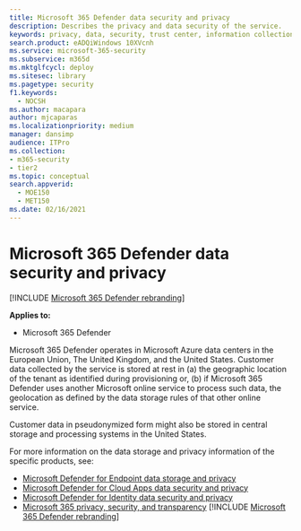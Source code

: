 ```yaml
---
title: Microsoft 365 Defender data security and privacy
description: Describes the privacy and data security of the service.
keywords: privacy, data, security, trust center, information collection
search.product: eADQiWindows 10XVcnh
ms.service: microsoft-365-security
ms.subservice: m365d
ms.mktglfcycl: deploy
ms.sitesec: library
ms.pagetype: security
f1.keywords: 
  - NOCSH
ms.author: macapara
author: mjcaparas
ms.localizationpriority: medium
manager: dansimp
audience: ITPro
ms.collection: 
- m365-security
- tier2
ms.topic: conceptual
search.appverid: 
  - MOE150
  - MET150
ms.date: 02/16/2021
---
```


# Microsoft 365 Defender data security and privacy

[!INCLUDE [Microsoft 365 Defender rebranding](../includes/microsoft-defender.md)]


**Applies to:**
- Microsoft 365 Defender

Microsoft 365 Defender operates in Microsoft Azure data centers in the European Union, The United Kingdom, and the United States. Customer data collected by the service is stored at rest in (a) the geographic location of the tenant as identified during provisioning or, (b) if Microsoft 365 Defender uses another Microsoft online service to process such data, the geolocation as defined by the data storage rules of that other online service.

Customer data in pseudonymized form might also be stored in central storage and processing systems in the United States.


For more information on the data storage and privacy information of the specific products, see:
- [Microsoft Defender for Endpoint data storage and privacy](/windows/security/threat-protection/microsoft-defender-atp/data-storage-privacy)
- [Microsoft Defender for Cloud Apps data security and privacy](/cloud-app-security/cas-compliance-trust)
- [Microsoft Defender for Identity data security and privacy](/defender-for-identity/privacy-compliance)
- [Microsoft 365 privacy, security, and transparency](/office365/servicedescriptions/office-365-platform-service-description/privacy-security-and-transparency#advanced-threat-protection)
[!INCLUDE [Microsoft 365 Defender rebranding](../../includes/defender-m3d-techcommunity.md)]
